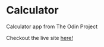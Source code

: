 # Calculator
Calculator app from The Odin Project

Checkout the live site [here!](https://thilger1.github.io/calculator/)
